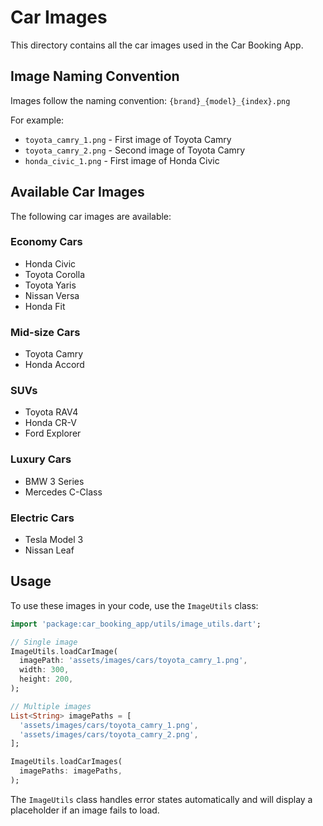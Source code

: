 # Car Images

This directory contains all the car images used in the Car Booking App.

## Image Naming Convention

Images follow the naming convention: `{brand}_{model}_{index}.png`

For example:
- `toyota_camry_1.png` - First image of Toyota Camry
- `toyota_camry_2.png` - Second image of Toyota Camry
- `honda_civic_1.png` - First image of Honda Civic

## Available Car Images

The following car images are available:

### Economy Cars
- Honda Civic
- Toyota Corolla
- Toyota Yaris
- Nissan Versa
- Honda Fit

### Mid-size Cars
- Toyota Camry
- Honda Accord

### SUVs
- Toyota RAV4
- Honda CR-V
- Ford Explorer

### Luxury Cars
- BMW 3 Series
- Mercedes C-Class

### Electric Cars
- Tesla Model 3
- Nissan Leaf

## Usage

To use these images in your code, use the `ImageUtils` class:

```dart
import 'package:car_booking_app/utils/image_utils.dart';

// Single image
ImageUtils.loadCarImage(
  imagePath: 'assets/images/cars/toyota_camry_1.png',
  width: 300,
  height: 200,
);

// Multiple images
List<String> imagePaths = [
  'assets/images/cars/toyota_camry_1.png',
  'assets/images/cars/toyota_camry_2.png',
];

ImageUtils.loadCarImages(
  imagePaths: imagePaths,
);
```

The `ImageUtils` class handles error states automatically and will display a placeholder if an image fails to load.